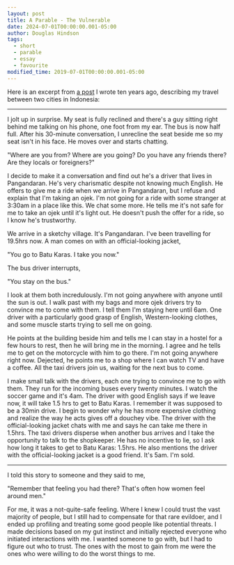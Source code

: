 ```yaml
---
layout: post
title: A Parable - The Vulnerable
date: 2024-07-01T00:00:00.001-05:00
author: Douglas Hindson
tags:
  - short
  - parable
  - essay
  - favourite
modified_time: 2019-07-01T00:00:00.001-05:00
---
```

Here is an excerpt from [a post](2013-08-28-one-day-of-travel) I wrote ten years ago, describing my travel between two cities in Indonesia:

---

I jolt up in surprise. My seat is fully reclined and there's a guy sitting right behind me talking on his phone, one foot from my ear. The bus is now half full. After his 30-minute conversation, I unrecline the seat beside me so my seat isn't in his face. He moves over and starts chatting.

"Where are you from? Where are you going? Do you have any friends there? Are they locals or foreigners?"

I decide to make it a conversation and find out he's a driver that lives in Pangandaran. He's very charismatic despite not knowing much English. He offers to give me a ride when we arrive in Pangandaran, but I refuse and explain that I'm taking an ojek. I'm not going for a ride with some stranger at 3:30am in a place like this. We chat some more. He tells me it's not safe for me to take an ojek until it's light out. He doesn't push the offer for a ride, so I know he's trustworthy.

We arrive in a sketchy village. It's Pangandaran. I've been travelling for 19.5hrs now. A man comes on with an official-looking jacket,

"You go to Batu Karas. I take you now."

The bus driver interrupts,

"You stay on the bus."

I look at them both incredulously. I'm not going anywhere with anyone until the sun is out. I walk past with my bags and more ojek drivers try to convince me to come with them. I tell them I'm staying here until 6am. One driver with a particularly good grasp of English, Western-looking clothes, and some muscle starts trying to sell me on going.

He points at the building beside him and tells me I can stay in a hostel for a few hours to rest, then he will bring me in the morning. I agree and he tells me to get on the motorcycle with him to go there. I'm not going anywhere right now. Dejected, he points me to a shop where I can watch TV and have a coffee. All the taxi drivers join us, waiting for the next bus to come.

I make small talk with the drivers, each one trying to convince me to go with them. They run for the incoming buses every twenty minutes. I watch the soccer game and it's 4am. The driver with good English says if we leave now, it will take 1.5 hrs to get to Batu Karas. I remember it was supposed to be a 30min drive. I begin to wonder why he has more expensive clothing and realize the way he acts gives off a douchey vibe. The driver with the official-looking jacket chats with me and says he can take me there in 1.5hrs. The taxi drivers disperse when another bus arrives and I take the opportunity to talk to the shopkeeper. He has no incentive to lie, so I ask how long it takes to get to Batu Karas: 1.5hrs. He also mentions the driver with the official-looking jacket is a good friend. It's 5am. I'm sold.

---

I told this story to someone and they said to me,

"Remember that feeling you had there? That's often how women feel around men."

For me, it was a not-quite-safe feeling. Where I knew I could trust the vast majority of people, but I still had to compensate for that rare evildoer, and I ended up profiling and treating some good people like potential threats. I made decisions based on my gut instinct and initially rejected everyone who initiated interactions with me. I wanted someone to go with, but I had to figure out who to trust. The ones with the most to gain from me were the ones who were willing to do the worst things to me.